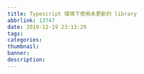 ```yaml
---
title: Typescript 環境下使用未更新的 library
abbrlink: 13747
date: 2019-12-19 23:13:29
tags:
categories:
thumbnail:
banner:
description:
---
```

